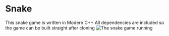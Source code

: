 # Snake
This snake game is written in Modern C++
All dependencies are included so the game can be built straight after cloning
![The snake game running](https://i.imgur.com/KhHuUf4.gif)
